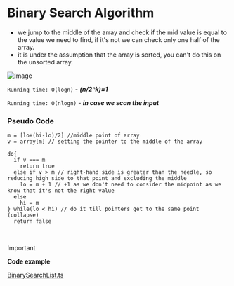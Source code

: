 # Binary Search Algorithm

- we jump to the middle of the array and check if the mid value is equal to the value we need to find, if it's not we can check only one half of the array.
- it is under the assumption that the array is sorted, you can't do this on the unsorted array.

![image](https://github.com/mbrezov/The-Last-Algorithms-Course-Youll-Need-notes/assets/127137480/d2ca3094-aac1-4cb6-bf5c-d3aa8d16a3ba)

`Running time: O(logn)` - ***(n/2^k)=1***

`Running time: O(nlogn)` - ***in case we scan the input***

### Pseudo Code

```
m = [lo+(hi-lo)/2] //middle point of array
v = array[m] // setting the pointer to the middle of the array

do{
  if v === m
    return true
  else if v > m // right-hand side is greater than the needle, so reducing high side to that point and excluding the middle
    lo = m + 1 // +1 as we don't need to consider the midpoint as we know that it's not the right value
  else 
    hi = m 
} while(lo < hi) // do it till pointers get to the same point (collapse)
  return false
```
<br />

> [!IMPORTANT]
> **Code example**
> 
> [BinarySearchList.ts](https://github.com/mbrezov/The-Last-Algorithms-Course-Youll-Need-notes/blob/main/04-Binary%20Search%20Algorithm/src/BinarySearchList.ts)
